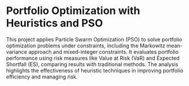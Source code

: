 <h1>Portfolio Optimization with Heuristics and PSO</h1>
<p>This project applies Particle Swarm Optimization (PSO) to solve portfolio optimization problems under constraints, including the Markowitz mean-variance approach and mixed-integer constraints. It evaluates portfolio performance using risk measures like Value at Risk (VaR) and Expected Shortfall (ES), comparing results with traditional methods. The analysis highlights the effectiveness of heuristic techniques in improving portfolio efficiency and managing risk.</p>
